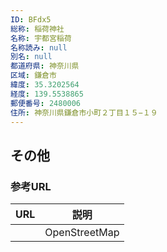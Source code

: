 ```yaml
---
ID: BFdx5
総称: 稲荷神社
名称: 宇都宮稲荷
名称読み: null
別名: null
都道府県: 神奈川県
区域: 鎌倉市
緯度: 35.3202564
経度: 139.5538865
郵便番号: 2480006
住所: 神奈川県鎌倉市小町２丁目１５−１９
---
```


## その他

### 参考URL

| URL | 説明          |
| --- | ------------- |
|     | OpenStreetMap |
